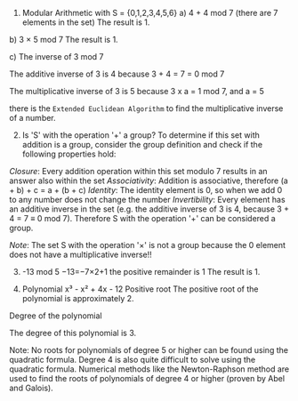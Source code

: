 1. Modular Arithmetic with S = {0,1,2,3,4,5,6}
a) 4 + 4 mod 7 (there are 7 elements in the set)
The result is 1.

b) 3 × 5 mod 7
The result is 1.

c) The inverse of 3 mod 7

The additive inverse of 3 is 4
because 3 + 4 = 7 = 0 mod 7

The multiplicative inverse of 3 is 5 
because 3 x a = 1 mod 7, and a = 5

there is the `Extended Euclidean Algorithm` to find the multiplicative inverse of a number.

2. Is 'S' with the operation '+' a group?
To determine if this set with addition is a group, consider the group definition and check if the following properties hold:

*Closure*: Every addition operation within this set modulo 7 results in an answer also within the set
*Associativity*: Addition is associative, therefore (a + b) + c = a + (b + c)
*Identity*: The identity element is 0, so when we add 0 to any number does not change the number
*Invertibility*: Every element has an additive inverse in the set (e.g. the additive inverse of 3 is 4, because 3 + 4 = 7 ≡ 0 mod 7).
Therefore S with the operation '+' can be considered a group.

*Note*: The set S with the operation '×' is not a group because the 0 element does not have a multiplicative inverse!!

3. -13 mod 5
−13=−7×2+1
the positive remainder is 1
The result is 1.

4. Polynomial x³ - x² + 4x - 12
Positive root
The positive root of the polynomial is approximately 2.

Degree of the polynomial


The degree of this polynomial is 3.

Note: No roots for polynomials of degree 5 or higher can be found using the quadratic formula. 
Degree 4 is also quite difficult to solve using the quadratic formula.
Numerical methods like the Newton-Raphson method are used to find the roots of polynomials of degree 4 or higher (proven by Abel and Galois).